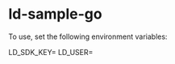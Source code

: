 # ld-sample-go

To use, set the following environment variables:

LD_SDK_KEY=<your LD sdk key>
LD_USER=<username for flag>
